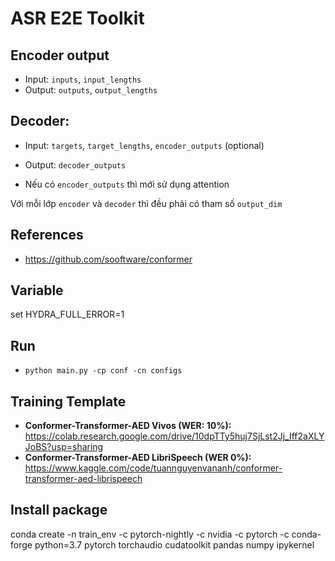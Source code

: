 # ASR E2E Toolkit


## Encoder output
- Input: `inputs`, `input_lengths`
- Output: `outputs`, `output_lengths`

## Decoder:
- Input: `targets`, `target_lengths`, `encoder_outputs` (optional)
- Output: `decoder_outputs`

- Nếu có `encoder_outputs` thì mới sử dụng attention

Với mỗi lớp `encoder` và `decoder` thì đều phải có tham số `output_dim`

## References
- https://github.com/sooftware/conformer

## Variable
set HYDRA_FULL_ERROR=1

## Run
- `python main.py -cp conf -cn configs`

## Training Template
- **Conformer-Transformer-AED Vivos (WER: 10%):** https://colab.research.google.com/drive/10dpTTy5huj7SjLst2Jj_Iff2aXLYJoBS?usp=sharing
- **Conformer-Transformer-AED LibriSpeech (WER 0%):** https://www.kaggle.com/code/tuannguyenvananh/conformer-transformer-aed-librispeech

## Install package

conda create -n train_env -c pytorch-nightly -c nvidia -c pytorch -c conda-forge python=3.7 pytorch torchaudio cudatoolkit pandas numpy ipykernel